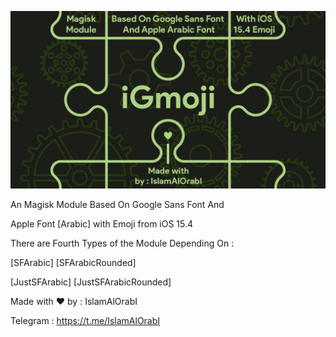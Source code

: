 [![Banner](/assets/iGmojiBanner.jpg)](https://github.com/IslamAlOrabI/iGmoji)

An Magisk Module Based On Google Sans Font And

Apple Font [Arabic] with Emoji from iOS 15.4

There are Fourth Types of the Module Depending On :

[SFArabic] [SFArabicRounded]

[JustSFArabic] [JustSFArabicRounded]

Made with ❤️ by : IslamAlOrabI

Telegram : https://t.me/IslamAlOrabI
